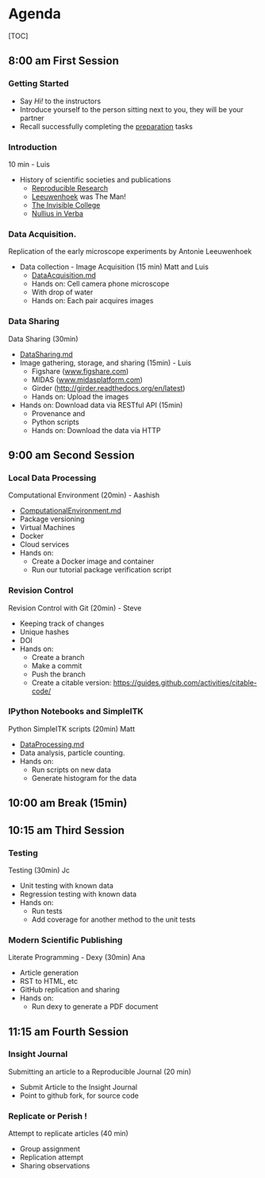 # Agenda

[TOC]

## 8:00 am First Session

### Getting Started

* Say *Hi!* to the instructors
* Introduce yourself to the person sitting next to you, they will be your
  partner
* Recall successfully completing the [preparation](Preparation.md) tasks

### Introduction

10 min - Luis

* History of scientific societies and publications
    * [Reproducible Research](http://reproducible-research.github.io/Reproducible-Research-Part-I/)
    * [Leeuwenhoek](http://en.wikipedia.org/wiki/Antonie_van_Leeuwenhoek) was The Man!
    * [The Invisible College](http://en.wikipedia.org/wiki/Invisible_College)
    * [Nullius in Verba](https://royalsociety.org/about-us/history/)

### Data Acquisition.

Replication of the early microscope experiments by Antonie Leeuwenhoek

* Data collection - Image Acquisition (15 min) Matt and Luis
  * [DataAcquisition.md](DataAcquisition.md)
  * Hands on: Cell camera phone microscope
  * With drop of water
  * Hands on: Each pair acquires images

### Data Sharing

Data Sharing (30min)

* [DataSharing.md](DataSharing.md)
* Image gathering, storage, and sharing (15min) - Luis
  * Figshare (www.figshare.com)
  * MIDAS (www.midasplatform.com)
  * Girder (http://girder.readthedocs.org/en/latest)
  * Hands on: Upload the images
* Hands on: Download data via RESTful API (15min)
  * Provenance and
  * Python scripts
  * Hands on: Download the data via HTTP


## 9:00 am Second Session

### Local Data Processing

Computational Environment (20min) - Aashish

* [ComputationalEnvironment.md](ComputationalEnvironment.md)
* Package versioning
* Virtual Machines
* Docker
* Cloud services
* Hands on:
  * Create a Docker image and container
  * Run our tutorial package verification script

### Revision Control

Revision Control with Git (20min) - Steve

* Keeping track of changes
* Unique hashes
* DOI
* Hands on:
  * Create a branch
  * Make a commit
  * Push the branch
  * Create a citable version: https://guides.github.com/activities/citable-code/

### IPython Notebooks and SimpleITK

Python SimpleITK scripts (20min) Matt

* [DataProcessing.md](DataProcessing.md)
* Data analysis, particle counting.
* Hands on:
  * Run scripts on new data
  * Generate histogram for the data

## 10:00 am Break (15min)

## 10:15 am Third Session

### Testing

Testing (30min)  Jc

* Unit testing with known data
* Regression testing with known data
* Hands on:
  * Run tests
  * Add coverage for another method to the unit tests

### Modern Scientific Publishing

Literate Programming - Dexy (30min) Ana

* Article generation
* RST to HTML, etc
* GitHub replication and sharing
* Hands on:
  *  Run dexy to generate a PDF document


## 11:15 am Fourth Session

### Insight Journal

Submitting an article to a Reproducible Journal (20 min)

* Submit Article to the Insight Journal
* Point to github fork, for source code

### Replicate or Perish !

Attempt to replicate articles (40 min)

* Group assignment
* Replication attempt
* Sharing observations


